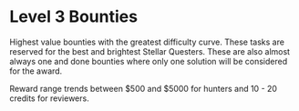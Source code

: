 # Level 3 Bounties

Highest value bounties with the greatest difficulty curve. These tasks are reserved for the best and brightest Stellar Questers. These are also almost always one and done bounties where only one solution will be considered for the award.

Reward range trends between $500 and $5000 for hunters and 10 - 20 credits for reviewers.